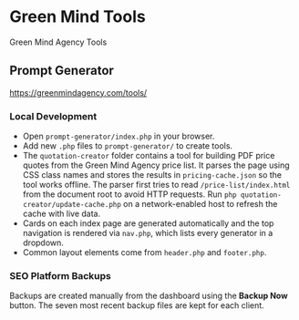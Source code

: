 # Green Mind Tools
Green Mind Agency Tools

## Prompt Generator
https://greenmindagency.com/tools/

### Local Development
- Open `prompt-generator/index.php` in your browser.
- Add new `.php` files to `prompt-generator/` to create tools.
- The `quotation-creator` folder contains a tool for building PDF price quotes from the Green Mind Agency price list. It parses the page using CSS class names and stores the results in `pricing-cache.json` so the tool works offline. The parser first tries to read `/price-list/index.html` from the document root to avoid HTTP requests. Run `php quotation-creator/update-cache.php` on a network-enabled host to refresh the cache with live data.
- Cards on each index page are generated automatically and the top navigation is rendered via `nav.php`, which lists every generator in a dropdown.
- Common layout elements come from `header.php` and `footer.php`.

### SEO Platform Backups
Backups are created manually from the dashboard using the **Backup Now**
button. The seven most recent backup files are kept for each client.
